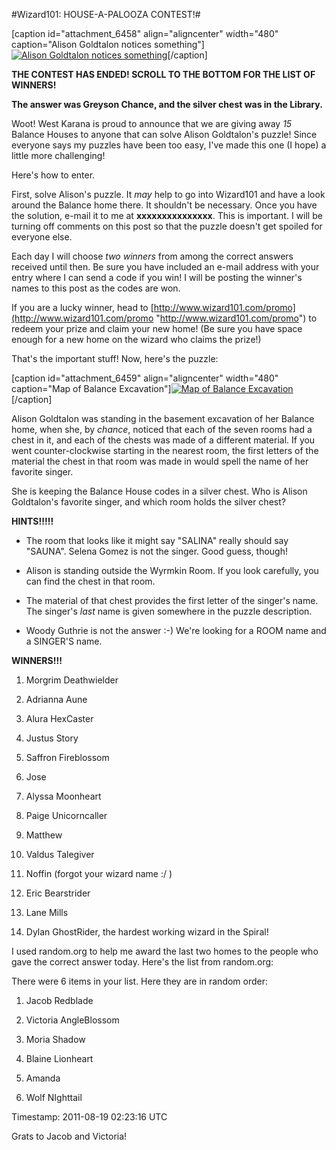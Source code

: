 #Wizard101: HOUSE-A-PALOOZA CONTEST!#

[caption id="attachment\_6458" align="aligncenter" width="480" caption="Alison Goldtalon notices something"][![](http://westkarana.com/wp-content/uploads/2011/08/WizardGraphicalClient-2011-08-15-22-02-44-28.jpg "Alison Goldtalon notices something")](http://westkarana.com/wp-content/uploads/2011/08/WizardGraphicalClient-2011-08-15-22-02-44-28.jpg)[/caption]

**THE CONTEST HAS ENDED! SCROLL TO THE BOTTOM FOR THE LIST OF WINNERS!**

**The answer was Greyson Chance, and the silver chest was in the Library.**

Woot! West Karana is proud to announce that we are giving away *15* Balance Houses to anyone that can solve Alison Goldtalon's puzzle! Since everyone says my puzzles have been too easy, I've made this one (I hope) a little more challenging!

Here's how to enter.

First, solve Alison's puzzle. It *may* help to go into Wizard101 and have a look around the Balance home there. It shouldn't be necessary. Once you have the solution, e-mail it to me at **xxxxxxxxxxxxxxx**. This is important. I will be turning off comments on this post so that the puzzle doesn't get spoiled for everyone else.

Each day I will choose *two winners* from among the correct answers received until then. Be sure you have included an e-mail address with your entry where I can send a code if you win! I will be posting the winner's names to this post as the codes are won.

If you are a lucky winner, head to [http://www.wizard101.com/promo](http://www.wizard101.com/promo "http://www.wizard101.com/promo") to redeem your prize and claim your new home! (Be sure you have space enough for a new home on the wizard who claims the prize!)

That's the important stuff! Now, here's the puzzle:

[caption id="attachment\_6459" align="aligncenter" width="480" caption="Map of Balance Excavation"][![](http://westkarana.com/wp-content/uploads/2011/08/balancemap.png "Map of Balance Excavation")](http://westkarana.com/wp-content/uploads/2011/08/balancemap.png)[/caption]

Alison Goldtalon was standing in the basement excavation of her Balance home, when she, by *chance*, noticed that each of the seven rooms had a chest in it, and each of the chests was made of a different material. If you went counter-clockwise starting in the nearest room, the first letters of the material the chest in that room was made in would spell the name of her favorite singer.

She is keeping the Balance House codes in a silver chest. Who is Alison Goldtalon's favorite singer, and which room holds the silver chest?

**HINTS!!!!!**

* The room that looks like it might say "SALINA" really should say "SAUNA". Selena Gomez is not the singer. Good guess, though!

* Alison is standing outside the Wyrmkin Room. If you look carefully, you can find the chest in that room.

* The material of that chest provides the first letter of the singer's name. The singer's *last* name is given somewhere in the puzzle description.

* Woody Guthrie is not the answer :-) We're looking for a ROOM name and a SINGER'S name.




**WINNERS!!!**

1. Morgrim Deathwielder

3. Adrianna Aune

5. Alura HexCaster

7. Justus Story

9. Saffron Fireblossom

11. Jose

13. Alyssa Moonheart

15. Paige Unicorncaller

17. Matthew

19. Valdus Talegiver

21. Noffin (forgot your wizard name :/ )

23. Eric Bearstrider

25. Lane Mills

27. Dylan GhostRider, the hardest working wizard in the Spiral!




I used random.org to help me award the last two homes to the people who gave the correct answer today. Here's the list from random.org:

There were 6 items in your list. Here they are in random order:

1. Jacob Redblade

 3. Victoria AngleBlossom

 5. Moria Shadow

 7. Blaine Lionheart

 9. Amanda

 11. Wolf NIghttail



Timestamp: 2011-08-19 02:23:16 UTC

Grats to Jacob and Victoria!

